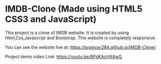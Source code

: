 # IMDB-Clone (Made using HTML5 CSS3 and JavaScript)

This project is a clone of IMDB website. It is created by using Html,Css,Javascript and Bootstrap. This website is completely responsive.

You can see the website live at: https://pragyav284.github.io/IMDB-Clone/

Project demo video Link: https://youtu.be/6PsKAcHX4wQ


